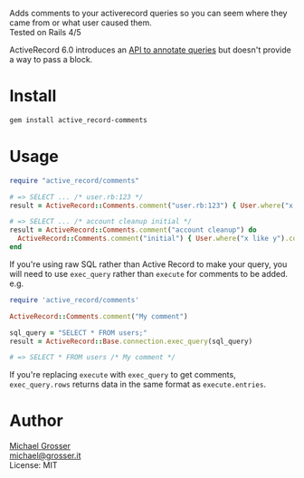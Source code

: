 Adds comments to your activerecord queries so you can seem where they came from or what user caused them.<br/>
Tested on Rails 4/5

ActiveRecord 6.0 introduces an [API to annotate queries](https://api.rubyonrails.org/classes/ActiveRecord/QueryMethods.html#method-i-annotate)
but doesn't provide a way to pass a block.

Install
=======

```bash
gem install active_record-comments
```

Usage
=====

```ruby
require "active_record/comments"

# => SELECT ... /* user.rb:123 */
result = ActiveRecord::Comments.comment("user.rb:123") { User.where("x like y").count }

# => SELECT ... /* account cleanup initial */
result = ActiveRecord::Comments.comment("account cleanup") do
  ActiveRecord::Comments.comment("initial") { User.where("x like y").count }
end
```
If you're using raw SQL rather than Active Record to make your query, you will need to use `exec_query` rather than `execute` for comments to be added. e.g.
```ruby
require 'active_record/comments'

ActiveRecord::Comments.comment("My comment")

sql_query = "SELECT * FROM users;"
result = ActiveRecord::Base.connection.exec_query(sql_query)

# => SELECT * FROM users /* My comment */
```

If you're replacing `execute` with `exec_query` to get comments, `exec_query.rows` returns data in the same format as `execute.entries`.

Author
======
[Michael Grosser](https://grosser.it)<br/>
michael@grosser.it<br/>
License: MIT<br/>
